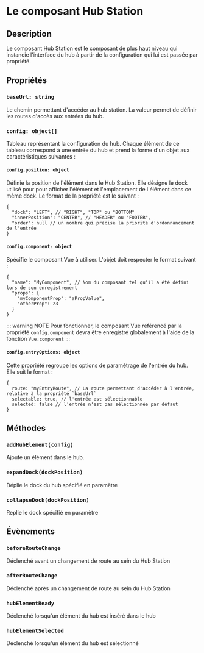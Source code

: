 # Le composant Hub Station

## Description
Le composant Hub Station est le composant de plus haut niveau qui instancie l'interface du hub 
à partir de la configuration qui lui est passée par propriété.

## Propriétés
### `baseUrl: string`
Le chemin permettant d'accéder au hub station. La valeur permet de définir les routes d'accès aux entrées du hub.

### `config: object[]`
Tableau représentant la configuration du hub. Chaque élément de ce tableau correspond à une entrée du hub et prend la forme d'un objet aux caractéristiques suivantes :

#### `config.position: object`
Définie la position de l'élément dans le Hub Station. Elle désigne le dock utilisé pour pour afficher l'élément et l'emplacement de l'élément dans ce même dock.
Le format de la propriété est le suivant : 
```json5
{
  "dock": "LEFT", // "RIGHT", "TOP" ou "BOTTOM"
  "innerPosition": "CENTER", // "HEADER" ou "FOOTER",
  "order": null // un nombre qui précise la priorité d'ordonnancement de l'entrée
}
```
  
#### `config.component: object`
Spécifie le composant Vue à utiliser.
L'objet doit respecter le format suivant :
```json5
{
  "name": "MyComponent", // Nom du composant tel qu'il a été défini lors de son enregistrement
  "props": {
    "myComponentProp": "aPropValue",
    "otherProp": 23
  }
}
```
::: warning NOTE
Pour fonctionner, le composant Vue référencé par la propriété `config.component` devra être enregistré globalement à l'aide de la fonction `Vue.component`
:::

#### `config.entryOptions: object`
Cette propriété regroupe les options de paramétrage de l'entrée du hub. Elle suit le format :
```json5
{
  route: "myEntryRoute", // La route permettant d'accéder à l'entrée, relative à la propriété `baseUrl`
  selectable: true, // l'entrée est sélectionnable
  selected: false // l'entrée n'est pas sélectionnée par défaut
}
```

## Méthodes
### `addHubElement(config)`
Ajoute un élément dans le hub.

### `expandDock(dockPosition)`
Déplie le dock du hub spécifié en paramètre

### `collapseDock(dockPosition)`
Replie le dock spécifié en paramètre

## Évènements
### `beforeRouteChange`
Déclenché avant un changement de route au sein du Hub Station

### `afterRouteChange`
Déclenché après un changement de route au sein du Hub Station

### `hubElementReady`
Déclenché lorsqu'un élément du hub est inséré dans le hub

### `hubElementSelected`
Déclenché lorsqu'un élément du hub est sélectionné